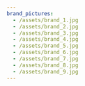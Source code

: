 ```yaml
---
brand_pictures:
  - /assets/brand_1.jpg
  - /assets/brand_2.jpg
  - /assets/brand_3.jpg
  - /assets/brand_4.jpg
  - /assets/brand_5.jpg
  - /assets/brand_6.jpg
  - /assets/brand_7.jpg
  - /assets/brand_8.jpg
  - /assets/brand_9.jpg
---
```


